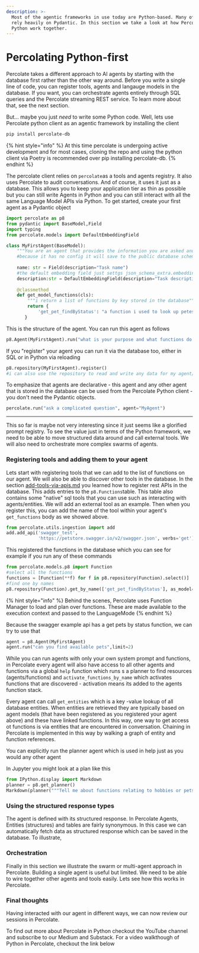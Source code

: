 ```yaml
---
description: >-
  Most of the agentic frameworks in use today are Python-based. Many of them
  rely heavily on Pydantic. In this section we take a look at how Percolate and
  Python work together.
---
```


# Percolating Python-first

Percolate takes a different approach to AI agents by starting with the database first rather than the other way around. Before you write a single line of code, you can register tools, agents and langauge models in the database. If you want, you can orchestrate agents entirely through SQL queries and the Percolate streaming REST service. To learn more about that, see the next section.

But... maybe you just _need_ to write some Python code. Well, lets use Percolate python client as an agentic framework by installing the client

```bash
pip install percolate-db
```

{% hint style="info" %}
At this time percolate is undergoing active development and for most cases, cloning the repo and using the python client via Poetry is recommended over pip installing percolate-db.
{% endhint %}

The percolate client relies on `percolate`as a tools and agents registry. It also uses Percolate to audit conversations. And of course, it uses it just as a database. This allows you to keep your application tier as thin as possible but you can still write Agents in Python and you can still interact with all the same Language Model APIs via Python. To get started, create your first agent as a Pydantic object

```python
import percolate as p8
from pydantic import BaseModel,Field
import typing
from percolate.models import DefaultEmbeddingField

class MyFirstAgent(BaseModel):
    """You are an agent that provides the information you are asked and a second random fact"""
    #because it has no config it will save to the public database schema
    
    name: str = Field(description="Task name")
    #the default embedding field just settgs json_schema_extra.embedding_provider so you can do that yourself
    description:str = DefaultEmbeddingField(description="Task description")
    
    @classmethod
    def get_model_functions(cls):
        """i return a list of functions by key stored in the database"""
        return {
            'get_pet_findByStatus': "a function i used to look up petes based on their status",
       }

```

This is the structure of the agent. You can run this agent as follows

```python
p8.Agent(MyFirstAgent).run("what is your purpose and what functions do you have - list them by name")

```

If you "register" your agent you can run it via the database too, either in SQL or in Python via reloading

```python
p8.repository(MyFirstAgent).register()
#i can also use the repository to read and write any data for my agent/entity
```

To emphasize that agents are declarative - this agent and any other agent that is stored in the database can be used from the Percolate Python client - you don't need the Pydantic objects.

```python
percolate.run("ask a complicated question", agent="MyAgent")
```

***

This so far is maybe not very interesting since it just seems like a glorified prompt registry. To see the value just in terms of the Python framework, we need to be able to move structured data around and call external tools. We will also need to orchestrate more complex swarms of agents.&#x20;

### Registering tools and adding them to your agent

Lets start with registering tools that we can add to the list of functions on our agent. We will also be able to discover other tools in the database. In the section [add-tools-via-apis.md](../configure/add-tools-via-apis.md "mention") you learned how to register rest APIs in the database. This adds entries to the `p8.Functions`table. This table also contains some "native" sql tools that you can use such as interacting with agents/entities. We will add an external tool as an example. Then when you register this, you can add the name of the tool within your agent's `get_functions` body as we showed above.

```python
from percolate.utils.ingestion import add 
add.add_api('swagger_test', 
            'https://petstore.swagger.io/v2/swagger.json', verbs='get')
```

This registered the functions in the database which you can see for example if you run any of these commands

```python
from percolate.models.p8 import Function
#select all the functions
functions = [Function(**f) for f in p8.repository(Function).select()]
#find one by names
p8.repository(Function).get_by_name(['get_pet_findByStatus'], as_model=True)
```

{% hint style="info" %}
Behind the scenes, Percolate uses Function Manager to load and plan over functions. These are made available to the execution context and passed to the LanguageMode
{% endhint %}

Because the swagger example api has a get pets by status function, we can try to use that

```python
agent = p8.Agent(MyFirstAgent)
agent.run("can you find available pets",limit=2) 
```

While you can run agents with only your own system prompt and functions, in Percolate every agent will also have access to all other agents and functions via a global  `help` function which runs s a planner to find resources (agents/functions) and `activate_functions_by_name`  which activates functions that are discovered - activation means its added to the agents function stack.

Every agent can call `get_entities` which is a key -value lookup of all database entities. When entities are retrieved they are typically based on agent models (that have been registered as you registered your agent above) and these have linked functions. In this way, one way to get access ot functions is via entities that are encountered in conversation. Chaining in Percolate is implemented in this way by walking a graph of entity and function references.&#x20;

You can explicitly run the planner agent which is used in help just as you would any other agent

In Jupyter you might look at a plan like this

```python
from IPython.display import Markdown
planner = p8.get_planner()
Markdown(planner("""Tell me about functions relating to hobbies or pets"""))
```

### Using the structured response types

The agent is defined with its structured response. In Percolate Agents, Entities (structures) and tables are fairly synonymous. In this case we can automatically fetch data as structured response which can be saved in the database. To illustrate,

### Orchestration

Finally in this section we illustrate the swarm or multi-agent approach in Percolate. Building a single agent is useful but limited. We need to be able to wire together other agents and tools easily. Lets see how this works in Percolate.

### Final thoughts

Having interacted with our agent in different ways, we can now review our sessions in Percolate.&#x20;

To find out more about Percolate in Python checkout the YouTube channel and subscribe to our Medium and Substack. For a video walkthough of Python in Percolate, checkout the link below





